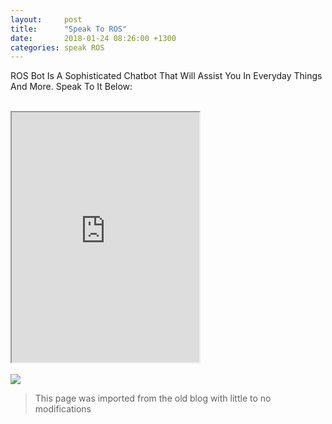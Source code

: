 ```yaml
---
layout:     post
title:      "Speak To ROS"
date:       2018-01-24 08:26:00 +1300
categories: speak ROS
---
```


ROS Bot Is A Sophisticated Chatbot That Will Assist You In Everyday Things And More. Speak To It Below:<br />
<br />
<iframe height="400" src="https://webchat.botframework.com/embed/ros?s=ZnWY_-bArLY.cwA.7nM.H_kSYakXA5HppMfWwAb-PEZB4bWBu4xgKNy921W3YMw" width="300"></iframe><br />
<br />
<a href="https://join.skype.com/bot/9b72825c-c1e7-4223-9ab3-ba17ecfba551"><img src="https://dev.botframework.com/Client/Images/Add-To-Skype-Buttons.png" /></a>

> This page was imported from the old blog with little to no modifications
